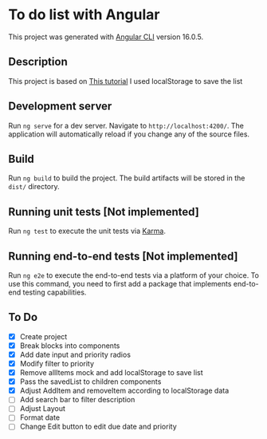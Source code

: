 # To do list with Angular

This project was generated with [Angular CLI](https://github.com/angular/angular-cli) version 16.0.5.

## Description

This project is based on [This tutorial](https://developer.mozilla.org/en-US/docs/Learn/Tools_and_testing/Client-side_JavaScript_frameworks/Angular_todo_list_beginning)
I used localStorage to save the list

## Development server

Run `ng serve` for a dev server. Navigate to `http://localhost:4200/`. The application will automatically reload if you change any of the source files.

## Build

Run `ng build` to build the project. The build artifacts will be stored in the `dist/` directory.

## Running unit tests [Not implemented]

Run `ng test` to execute the unit tests via [Karma](https://karma-runner.github.io).

## Running end-to-end tests [Not implemented]

Run `ng e2e` to execute the end-to-end tests via a platform of your choice. To use this command, you need to first add a package that implements end-to-end testing capabilities.

## To Do
- [x] Create project
- [x] Break blocks into components
- [x] Add date input and priority radios
- [x] Modify filter to priority
- [x] Remove allItems mock and add localStorage to save list
- [x] Pass the savedList to children components
- [x] Adjust AddItem and removeItem according to localStorage data
- [ ] Add search bar to filter description
- [ ] Adjust Layout
- [ ] Format date
- [ ] Change Edit button to edit due date and priority
